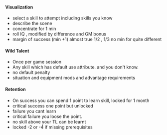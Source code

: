 
#### Visualization [](Assets/B.pdf#page=96)

- select a skill to attempt including skills you know
- describe the scene
- concentrate for 1 min
- roll IQ , modified by difference and GM bonus
- margin of success (min +1)  almost true 1/2 , 1/3 no min for quite different

#### Wild Talent [](Assets/B.pdf#page=99)

- Once per game session
- Any skill which has default use attribute. and you don't know.
- no default penalty
- situation and equipment mods and advantage requirements

#### Retention
- On success you can spend 1 point to learn skill, locked for 1 month
- critical success one point but unlocked
- failure you cant learn
- critical failure you loose the point.
- no skill above your TL can be learnt
- locked -2 or -4 if missing prerequisites




